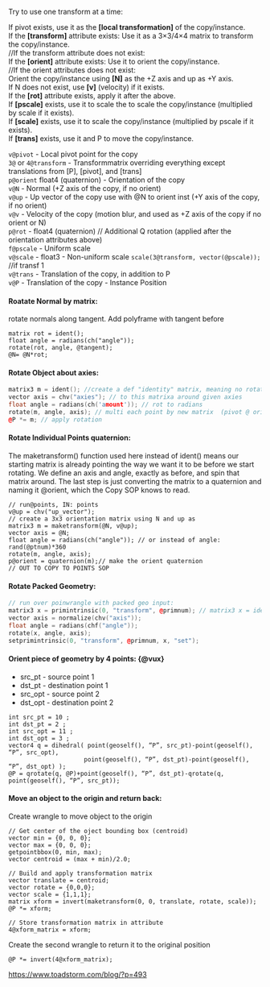 Try to use one transform at a time:

If pivot exists, use it as the **[local transformation]** of the copy/instance.  
If the **[transform]** attribute exists: Use it as a 3×3/4×4 matrix to transform the copy/instance.  
//If the transform attribute does not exist:  
If the **[orient]** attribute exists: Use it to orient the copy/instance.  
//If the orient attributes does not exist:  
Orient the copy/instance using **[N]** as the +Z axis and up as +Y axis.  
If N does not exist, use **[v]** (velocity) if it exists.  
If the **[rot]** attribute exists, apply it after the above.  
If **[pscale]** exists, use it to scale the to scale the copy/instance (multiplied by scale if it exists).  
If **[scale]** exists, use it to scale the copy/instance (multiplied by pscale if it exists).  
If **[trans]** exists, use it and P to move the copy/instance.  

`v@pivot` - Local pivot point for the copy  
`3@` or `4@transform` - Transformmatrix overriding everything except translations from [P], [pivot], and [trans]  
`p@orient` float4 (quaternion) - Orientation of the copy  
`v@N` - Normal (+Z axis of the copy, if no orient)  
`v@up` - Up vector of the copy use with @N to orient inst (+Y axis of the copy, if no orient)  
`v@v` - Velocity of the copy (motion blur, and used as +Z axis of the copy if no orient or N)  
`p@rot` - float4 (quaternion) // Additional Q rotation (applied after the orientation attributes above)  
`f@pscale` - Uniform scale   
`v@scale` - float3 - Non-uniform scale `scale(3@transform, vector(@pscale));` //if transf 1  
`v@trans` - Translation of the copy, in addition to P  
`v@P` - Translation of the copy - Instance Position  
  
#### Roatate Normal by matrix:
rotate normals along tangent. Add polyframe with tangent before
```
matrix rot = ident();
float angle = radians(ch("angle"));
rotate(rot, angle, @tangent);
@N= @N*rot;
```

#### Rotate Object about axies:
```cpp
matrix3 m = ident(); //create a def "identity" matrix, meaning no rotation
vector axis = chv("axies"); // to this matrixa around given axies 
float angle = radians(ch('amount')); // rot to radians 
rotate(m, angle, axis); // multi each point by new matrix  (pivot @ orig to rot this in place)
@P *= m; // apply rotation
```

#### Rotate Individual Points quaternion:
The maketransform() function used here instead of ident()  means our starting matrix is already pointing the way we want it to be before we start rotating. We define an axis and angle, exactly as before, and spin that matrix around. The last step is just converting the matrix to a quaternion and naming it @orient,  which the Copy SOP knows to read.
```
// run@points, IN: points
v@up = chv("up_vector");
// create a 3x3 orientation matrix using N and up as
matrix3 m = maketransform(@N, v@up);
vector axis = @N;
float angle = radians(ch("angle")); // or instead of angle: rand(@ptnum)*360
rotate(m, angle, axis);
p@orient = quaternion(m);// make the orient quaternion
// OUT TO COPY TO POINTS SOP
```

#### Rotate Packed Geometry:
```cpp
// run over poinwrangle with packed geo input:
matrix3 x = primintrinsic(0, "transform", @primnum); // matrix3 x = ident();
vector axis = normalize(chv("axis"));
float angle = radians(chf("angle"));
rotate(x, angle, axis);
setprimintrinsic(0, "transform", @primnum, x, "set");
```


#### Orient piece of geometry by 4 points: {@vux}
- src_pt - source point 1
- dst_pt - destination point 1
- src_opt - source point 2
- dst_opt - destination point 2
```
int src_pt = 10 ;
int dst_pt = 2 ;
int src_opt = 11 ;
int dst_opt = 3 ;
vector4 q = dihedral( point(geoself(), “P”, src_pt)-point(geoself(), “P”, src_opt), 
                     point(geoself(), “P”, dst_pt)-point(geoself(), “P”, dst_opt) );
@P = qrotate(q, @P)+point(geoself(), “P”, dst_pt)-qrotate(q, point(geoself(), “P”, src_pt));
```
#### Move an object to the origin and return back:
Create wrangle to move object to the origin
```
// Get center of the oject bounding box (centroid)
vector min = {0, 0, 0};
vector max = {0, 0, 0};
getpointbbox(0, min, max);
vector centroid = (max + min)/2.0;

// Build and apply transformation matrix
vector translate = centroid;
vector rotate = {0,0,0};
vector scale = {1,1,1};
matrix xform = invert(maketransform(0, 0, translate, rotate, scale));
@P *= xform;

// Store transformation matrix in attribute
4@xform_matrix = xform;
```
Create the second wrangle to return it to the original position
```
@P *= invert(4@xform_matrix);
```
https://www.toadstorm.com/blog/?p=493   
